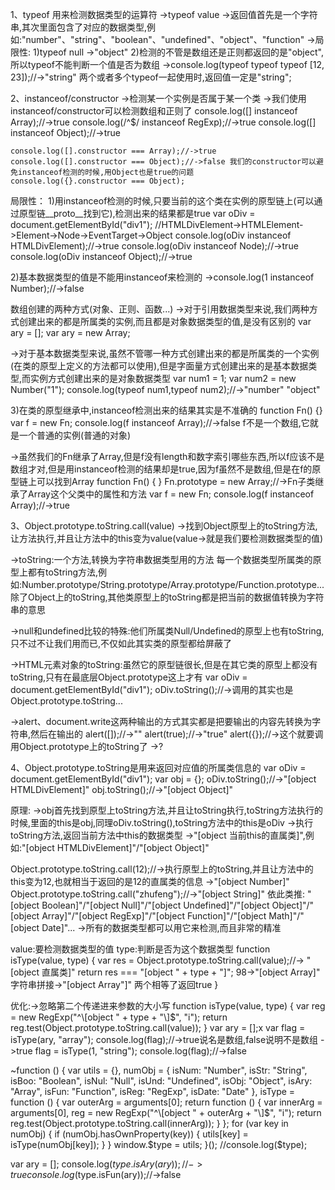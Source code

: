 1、typeof 用来检测数据类型的运算符
->typeof value
->返回值首先是一个字符串,其次里面包含了对应的数据类型,例如:"number"、"string"、"boolean"、"undefined"、"object"、"function"
->局限性:
1)typeof null ->"object"
2)检测的不管是数组还是正则都返回的是"object",所以typeof不能判断一个值是否为数组
->console.log(typeof typeof typeof [12, 23]);//->"string" 两个或者多个typeof一起使用时,返回值一定是"string";

2、instanceof/constructor
->检测某一个实例是否属于某一个类
->我们使用instanceof/constructor可以检测数组和正则了
    console.log([] instanceof Array);//->true
    console.log(/^$/ instanceof RegExp);//->true
    console.log([] instanceof Object);//->true

    console.log([].constructor === Array);//->true
    console.log([].constructor === Object);//->false 我们的constructor可以避免instanceof检测的时候,用Object也是true的问题
    console.log({}.constructor === Object);

局限性：
1)用instanceof检测的时候,只要当前的这个类在实例的原型链上(可以通过原型链__proto__找到它),检测出来的结果都是true
    var oDiv = document.getElementById("div1");
    //HTMLDivElement->HTMLElement->Element->Node->EventTarget->Object
    console.log(oDiv instanceof HTMLDivElement);//->true
    console.log(oDiv instanceof Node);//->true
    console.log(oDiv instanceof Object);//->true

2)基本数据类型的值是不能用instanceof来检测的
->console.log(1 instanceof Number);//->false

数组创建的两种方式(对象、正则、函数...)
->对于引用数据类型来说,我们两种方式创建出来的都是所属类的实例,而且都是对象数据类型的值,是没有区别的
    var ary = [];
    var ary = new Array;

->对于基本数据类型来说,虽然不管哪一种方式创建出来的都是所属类的一个实例(在类的原型上定义的方法都可以使用),但是字面量方式创建出来的是基本数据类型,而实例方式创建出来的是对象数据类型
    var num1 = 1;
    var num2 = new Number("1");
    console.log(typeof num1,typeof num2);//->"number" "object"

3)在类的原型继承中,instanceof检测出来的结果其实是不准确的
    function Fn() {}
    var f = new Fn;
    console.log(f instanceof Array);//->false f不是一个数组,它就是一个普通的实例(普通的对象)


->虽然我们的Fn继承了Array,但是f没有length和数字索引哪些东西,所以f应该不是数组才对,但是用instanceof检测的结果却是true,因为f虽然不是数组,但是在f的原型链上可以找到Array
    function Fn() {
    }
    Fn.prototype = new Array;//->Fn子类继承了Array这个父类中的属性和方法
    var f = new Fn;
    console.log(f instanceof Array);//->true

3、Object.prototype.toString.call(value)
->找到Object原型上的toString方法,让方法执行,并且让方法中的this变为value(value->就是我们要检测数据类型的值)

->toString:一个方法,转换为字符串数据类型用的方法
每一个数据类型所属类的原型上都有toString方法,例如:Number.prototype/String.prototype/Array.prototype/Function.prototype...
除了Object上的toString,其他类原型上的toString都是把当前的数据值转换为字符串的意思

->null和undefined比较的特殊:他们所属类Null/Undefined的原型上也有toString,只不过不让我们用而已,不仅如此其实类的原型都给屏蔽了

->HTML元素对象的toString:虽然它的原型链很长,但是在其它类的原型上都没有toString,只有在最底层Object.prototype这上才有
var oDiv = document.getElementById("div1");
oDiv.toString();//->调用的其实也是Object.prototype.toString...

->alert、document.write这两种输出的方式其实都是把要输出的内容先转换为字符串,然后在输出的
    alert([]);//->""
    alert(true);//->"true"
    alert({});//->这个就要调用Object.prototype上的toString了 ->?

4、Object.prototype.toString是用来返回对应值的所属类信息的
    var oDiv = document.getElementById("div1");
    var obj = {};
    oDiv.toString();//->"[object HTMLDivElement]"
    obj.toString();//->"[object Object]"

原理:
->obj首先找到原型上toString方法,并且让toString执行,toString方法执行的时候,里面的this是obj,同理oDiv.toString(),toString方法中的this是oDiv
->执行toString方法,返回当前方法中this的数据类型 ->"[object 当前this的直属类]",例如:"[object HTMLDivElement]"/"[object Object]"

Object.prototype.toString.call(12);//->执行原型上的toString,并且让方法中的this变为12,也就相当于返回的是12的直属类的信息 ->"[object Number]"
Object.prototype.toString.call("zhufeng");//->"[object String]"
依此类推:
"[object Boolean]"/"[object Null]"/"[object Undefined]"/"[object Object]"/"[object Array]"/"[object RegExp]"/"[object Function]"/"[object Math]"/"[object Date]"...
->所有的数据类型都可以用它来检测,而且非常的精准

value:要检测数据类型的值 type:判断是否为这个数据类型
    function isType(value, type) {
        var res = Object.prototype.toString.call(value);//-> "[object 直属类]"
        return res === "[object " + type + "]";
        98->"[object Array]"
        字符串拼接->"[object Array"]"
        两个相等了返回true
    }

优化:->忽略第二个传递进来参数的大小写
    function isType(value, type) {
        var reg = new RegExp("^\\[object " + type + "\\]$", "i");
        return reg.test(Object.prototype.toString.call(value));
    }
    var ary = [];x
    var flag = isType(ary, "array");
    console.log(flag);//->true说名是数组,false说明不是数组 ->true
    flag = isType(1, "string");
    console.log(flag);//->false


~function () {
    var utils = {}, numObj = {
        isNum: "Number",
        isStr: "String",
        isBoo: "Boolean",
        isNul: "Null",
        isUnd: "Undefined",
        isObj: "Object",
        isAry: "Array",
        isFun: "Function",
        isReg: "RegExp",
        isDate: "Date"
    }, isType = function () {
        var outerArg = arguments[0];
        return function () {
            var innerArg = arguments[0], reg = new RegExp("^\\[object " + outerArg + "\\]$", "i");
            return reg.test(Object.prototype.toString.call(innerArg));
        }
    };
    for (var key in numObj) {
        if (numObj.hasOwnProperty(key)) {
            utils[key] = isType(numObj[key]);
        }
    }
    window.$type = utils;
}();
//console.log($type);

var ary = [];
console.log($type.isAry(ary));//->true
console.log($type.isFun(ary));//->false
